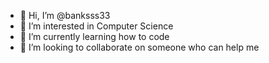 - 👋 Hi, I’m @banksss33
- 👀 I’m interested in Computer Science
- 🌱 I’m currently learning how to code
- 💞️ I’m looking to collaborate on someone who can help me

<!---
banksss33/banksss33 is a ✨ special ✨ repository because its `README.md` (this file) appears on your GitHub profile.
You can click the Preview link to take a look at your changes.
--->
